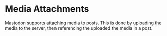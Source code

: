 # Media Attachments

Mastodon supports attaching media to posts. This is done by uploading the media to the server, then referencing the uploaded the media in a post.